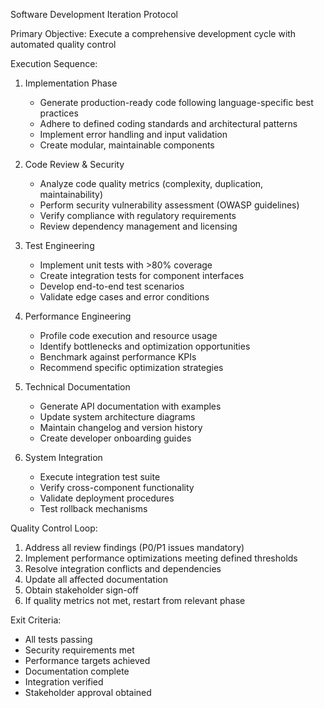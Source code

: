 Software Development Iteration Protocol

Primary Objective: Execute a comprehensive development cycle with automated quality control

Execution Sequence:

1. Implementation Phase
   - Generate production-ready code following language-specific best practices
   - Adhere to defined coding standards and architectural patterns
   - Implement error handling and input validation
   - Create modular, maintainable components

2. Code Review & Security
   - Analyze code quality metrics (complexity, duplication, maintainability)
   - Perform security vulnerability assessment (OWASP guidelines)
   - Verify compliance with regulatory requirements
   - Review dependency management and licensing

3. Test Engineering
   - Implement unit tests with >80% coverage
   - Create integration tests for component interfaces
   - Develop end-to-end test scenarios
   - Validate edge cases and error conditions

4. Performance Engineering
   - Profile code execution and resource usage
   - Identify bottlenecks and optimization opportunities
   - Benchmark against performance KPIs
   - Recommend specific optimization strategies

5. Technical Documentation
   - Generate API documentation with examples
   - Update system architecture diagrams
   - Maintain changelog and version history
   - Create developer onboarding guides

6. System Integration
   - Execute integration test suite
   - Verify cross-component functionality
   - Validate deployment procedures
   - Test rollback mechanisms

Quality Control Loop:
1. Address all review findings (P0/P1 issues mandatory)
2. Implement performance optimizations meeting defined thresholds
3. Resolve integration conflicts and dependencies
4. Update all affected documentation
5. Obtain stakeholder sign-off
6. If quality metrics not met, restart from relevant phase

Exit Criteria:
- All tests passing
- Security requirements met
- Performance targets achieved
- Documentation complete
- Integration verified
- Stakeholder approval obtained